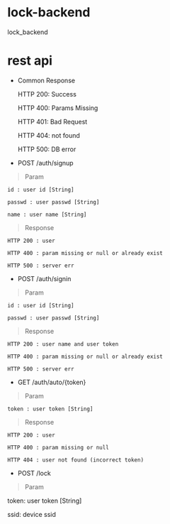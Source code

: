 # lock-backend

 lock_backend

# rest api

* Common Response

    HTTP 200: Success

    HTTP 400: Params Missing

    HTTP 401: Bad Request

    HTTP 404: not found

    HTTP 500: DB error

* POST /auth/signup

> Param

    id : user id [String]

    passwd : user passwd [String]

    name : user name [String]

>  Response

    HTTP 200 : user

    HTTP 400 : param missing or null or already exist

    HTTP 500 : server err

* POST /auth/signin

> Param

    id : user id [String]

    passwd : user passwd [String]

>  Response

    HTTP 200 : user name and user token

    HTTP 400 : param missing or null or already exist

    HTTP 500 : server err


* GET /auth/auto/{token}

> Param

    token : user token [String]

>  Response

    HTTP 200 : user

    HTTP 400 : param missing or null

    HTTP 404 : user not found (incorrect token)

* POST /lock

> Param

  token: user token [String]

  ssid: device ssid
